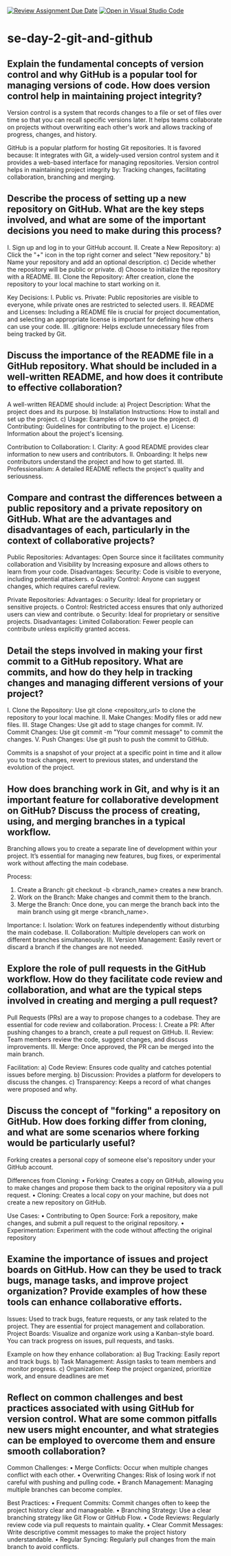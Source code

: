 [![Review Assignment Due Date](https://classroom.github.com/assets/deadline-readme-button-22041afd0340ce965d47ae6ef1cefeee28c7c493a6346c4f15d667ab976d596c.svg)](https://classroom.github.com/a/8wgCKhpZ)
[![Open in Visual Studio Code](https://classroom.github.com/assets/open-in-vscode-2e0aaae1b6195c2367325f4f02e2d04e9abb55f0b24a779b69b11b9e10269abc.svg)](https://classroom.github.com/online_ide?assignment_repo_id=15624970&assignment_repo_type=AssignmentRepo)
# se-day-2-git-and-github
## Explain the fundamental concepts of version control and why GitHub is a popular tool for managing versions of code. How does version control help in maintaining project integrity?
Version control is a system that records changes to a file or set of files over time so that you can recall specific versions later. It helps teams collaborate on projects without overwriting each other's work and allows tracking of progress, changes, and history. 

GitHub is a popular platform for hosting Git repositories. It is favored because: It integrates with Git, a widely-used version control system and it provides a web-based interface for managing repositories.
Version control helps in maintaining project integrity by: Tracking changes, facilitating collaboration, branching and merging.  

## Describe the process of setting up a new repository on GitHub. What are the key steps involved, and what are some of the important decisions you need to make during this process?
I.	Sign up and log in to your GitHub account.
II.	Create a New Repository:
a)	Click the "+" icon in the top right corner and select "New repository."
b)	Name your repository and add an optional description.
c)	Decide whether the repository will be public or private.
d)	Choose to initialize the repository with a README. 
III.	Clone the Repository: After creation, clone the repository to your local machine to start working on it.

Key Decisions:
I.	Public vs. Private: Public repositories are visible to everyone, while private ones are restricted to selected users.
II.	README and Licenses: Including a README file is crucial for project documentation, and selecting an appropriate license is important for defining how others can use your code.
III.	.gitignore: Helps exclude unnecessary files from being tracked by Git.

## Discuss the importance of the README file in a GitHub repository. What should be included in a well-written README, and how does it contribute to effective collaboration?
A well-written README should include:
a)	Project Description: What the project does and its purpose.
b)	Installation Instructions: How to install and set up the project.
c)	Usage: Examples of how to use the project.
d)	Contributing: Guidelines for contributing to the project.
e)	License: Information about the project's licensing.

Contribution to Collaboration:
I.	Clarity: A good README provides clear information to new users and contributors.
II.	Onboarding: It helps new contributors understand the project and how to get started.
III.	Professionalism: A detailed README reflects the project's quality and seriousness.

## Compare and contrast the differences between a public repository and a private repository on GitHub. What are the advantages and disadvantages of each, particularly in the context of collaborative projects?
Public Repositories:
Advantages: Open Source since it facilitates community collaboration and Visibility by Increasing exposure and allows others to learn from your code.
Disadvantages: Security: Code is visible to everyone, including potential attackers.
o	Quality Control: Anyone can suggest changes, which requires careful review.

Private Repositories:
Advantages: o	Security: Ideal for proprietary or sensitive projects. 
o	Control: Restricted access ensures that only authorized users can view and contribute.
o	Security: Ideal for proprietary or sensitive projects.
Disadvantages: Limited Collaboration: Fewer people can contribute unless explicitly granted access.

## Detail the steps involved in making your first commit to a GitHub repository. What are commits, and how do they help in tracking changes and managing different versions of your project?
I.	Clone the Repository: Use git clone <repository_url> to clone the repository to your local machine.
II.	Make Changes: Modify files or add new files.
III.	Stage Changes: Use git add <file> to stage changes for commit.
IV.	Commit Changes: Use git commit -m "Your commit message" to commit the changes.
V.	Push Changes: Use git push to push the commit to GitHub.

Commits is a snapshot of your project at a specific point in time and it allow you to track changes, revert to previous states, and understand the evolution of the project.

## How does branching work in Git, and why is it an important feature for collaborative development on GitHub? Discuss the process of creating, using, and merging branches in a typical workflow.
Branching allows you to create a separate line of development within your project. It’s essential for managing new features, bug fixes, or experimental work without affecting the main codebase.

Process:
1.	Create a Branch: git checkout -b <branch_name> creates a new branch.
2.	Work on the Branch: Make changes and commit them to the branch.
3.	Merge the Branch: Once done, you can merge the branch back into the main branch using git merge <branch_name>.

Importance:
I.	Isolation: Work on features independently without disturbing the main codebase.
II.	Collaboration: Multiple developers can work on different branches simultaneously.
III.	Version Management: Easily revert or discard a branch if the changes are not needed.

## Explore the role of pull requests in the GitHub workflow. How do they facilitate code review and collaboration, and what are the typical steps involved in creating and merging a pull request?
Pull Requests (PRs) are a way to propose changes to a codebase. They are essential for code review and collaboration.
Process:
I.	Create a PR: After pushing changes to a branch, create a pull request on GitHub.
II.	Review: Team members review the code, suggest changes, and discuss improvements.
III.	Merge: Once approved, the PR can be merged into the main branch.

Facilitation:
a)	Code Review: Ensures code quality and catches potential issues before merging.
b)	Discussion: Provides a platform for developers to discuss the changes.
c)	Transparency: Keeps a record of what changes were proposed and why.

## Discuss the concept of "forking" a repository on GitHub. How does forking differ from cloning, and what are some scenarios where forking would be particularly useful?
Forking creates a personal copy of someone else's repository under your GitHub account.

Differences from Cloning:
•	Forking: Creates a copy on GitHub, allowing you to make changes and propose them back to the original repository via a pull request.
•	Cloning: Creates a local copy on your machine, but does not create a new repository on GitHub.

Use Cases:
•	Contributing to Open Source: Fork a repository, make changes, and submit a pull request to the original repository.
•	Experimentation: Experiment with the code without affecting the original repository

## Examine the importance of issues and project boards on GitHub. How can they be used to track bugs, manage tasks, and improve project organization? Provide examples of how these tools can enhance collaborative efforts.
Issues: Used to track bugs, feature requests, or any task related to the project. They are essential for project management and collaboration.
Project Boards: Visualize and organize work using a Kanban-style board. You can track progress on issues, pull requests, and tasks.

Example on how they enhance collaboration:
a)	Bug Tracking: Easily report and track bugs.
b)	Task Management: Assign tasks to team members and monitor progress.
c)	Organization: Keep the project organized, prioritize work, and ensure deadlines are met

## Reflect on common challenges and best practices associated with using GitHub for version control. What are some common pitfalls new users might encounter, and what strategies can be employed to overcome them and ensure smooth collaboration?
Common Challenges:
•	Merge Conflicts: Occur when multiple changes conflict with each other.
•	Overwriting Changes: Risk of losing work if not careful with pushing and pulling code.
•	Branch Management: Managing multiple branches can become complex.

Best Practices:
•	Frequent Commits: Commit changes often to keep the project history clear and manageable.
•	Branching Strategy: Use a clear branching strategy like Git Flow or GitHub Flow.
•	Code Reviews: Regularly review code via pull requests to maintain quality.
•	Clear Commit Messages: Write descriptive commit messages to make the project history understandable.
•	Regular Syncing: Regularly pull changes from the main branch to avoid conflicts.

